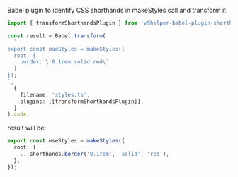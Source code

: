 Babel plugin to identify CSS shorthands in makeStyles call and transform it.

```ts
import { transformShorthandsPlugin } from 'v9helper-babel-plugin-shorthands';

const result = Babel.transform(
  `
export const useStyles = makeStyles({
  root: {
    border: \`0.1rem solid red\`
  }
});
`,
  {
    filename: 'styles.ts',
    plugins: [[transformShorthandsPlugin]],
  }
).code;
```

result will be:

```ts
export const useStyles = makeStyles({
  root: {
    ...shorthands.border('0.1rem', 'solid', 'red'),
  },
});
```
